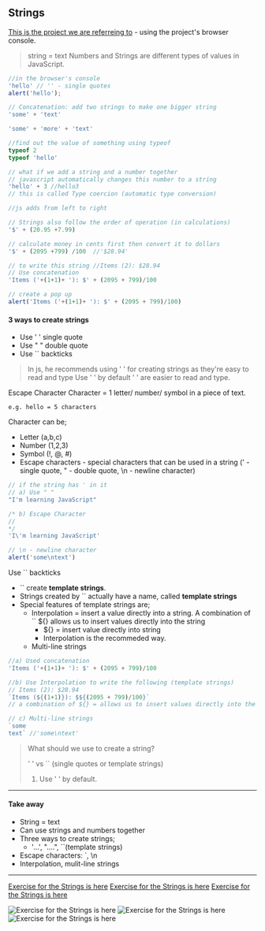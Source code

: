 ## Strings

[This is the project we are referreing to](https://supersimple.dev/projects/amazon) -  using the project's browser console.

> string = text
> Numbers and Strings are different types of values in JavaScript.
>


```javascript
//in the browser's console
'hello' // '' - single quotes
alert('hello');

// Concatenation: add two strings to make one bigger string
'some' + 'text'

'some' + 'more' + 'text'

//find out the value of something using typeof
typeof 2
typeof 'hello'

// what if we add a string and a number together
// javascript automatically changes this number to a string
'hello' + 3 //hello3
// this is called Type coercion (automatic type conversion)

//js adds from left to right

// Strings also follow the order of operation (in calculations)
'$' + (20.95 +7.99)

// calculate money in cents first then convert it to dollars
'$' + (2095 +799) /100  //'$28.94'

// to write this string //Items (2): $28.94
// Use concatenation
'Items ('+(1+1)+ '): $' + (2095 + 799)/100

// create a pop up
alert('Items ('+(1+1)+ '): $' + (2095 + 799)/100)

```

#### 3 ways to create strings
- Use ' ' single quote
- Use " " double quote
- Use `` backticks 

> In js, he recommends using ' ' for creating strings as they're easy to read and type
> Use '  ' by default
> '  '  are easier to read and type.

Escape Character 
    Character =  1 letter/ number/ symbol in a piece of text.

    e.g. hello = 5 characters
Character can be;
- Letter (a,b,c)
- Number (1,2,3)
- Symbol (!, @, #)
- Escape characters - special characters that can be used in a string (\' - single quote, \" - double quote, \n - newline character)

```javascript
// if the string has ' in it
// a) Use " " 
"I'm learning JavaScript"

/* b) Escape Character 
// 
*/
'I\'m learning JavaScript'

// \n - newline character
alert('some\ntext')

```

Use `` backticks 
- ``  create **template strings**.
- Strings created by `` actually have a name, called **template strings**
- Special features of template strings are;
    - Interpolation = insert a value directly into a string.
        A combination of `` ${}  allows us to insert values directly into the string
        - ${} = insert value directly into string
        - Interpolation is the recommeded way.
    - Multi-line strings 
```javascript
//a) Used concatenation
'Items ('+(1+1)+ '): $' + (2095 + 799)/100

//b) Use Interpolation to write the following (template strings)
// Items (2): $28.94
`Items (${(1+1)}): $${(2095 + 799)/100}`
// a combination of ${} = allows us to insert values directly into the string

// c) Multi-line strings
`some
text` //'some\ntext'

```

> What should we use to create a string?
>
> '   '  vs `` (single quotes or template strings)
> 1. Use '  ' by default.

<hr>

#### Take away
- String = text
- Can use strings and numbers together
- Three ways to create strings;
    - '...',   "....",   ``(template strings)
- Escape characters: \`, \n
- Interpolation, mulit-line strings 

<hr>

[Exercise for the Strings is here](./Exercise-images/Strings-exercise.jpg) 
[Exercise for the Strings is here](./Exercise-images/Strings-exercise1.jpg) 
[Exercise for the Strings is here](./Exercise-images/Strings-exercise2.jpg) 

<img src="./Exercise-images/Strings-exercise.jpg" alt="Exercise for the Strings is here">
<img src="./Exercise-images/Strings-exercise2.jpg" alt="Exercise for the Strings is here">
<img src="./Exercise-images/Strings-exercise2.jpg" alt="Exercise for the Strings is here">




